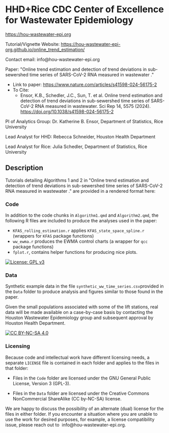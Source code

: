 # HHD+Rice CDC Center of Excellence for Wastewater Epidemiology

https://hou-wastewater-epi.org

Tutorial/Vignette Website: https://hou-wastewater-epi-org.github.io/online_trend_estimation/

Contact email: info\@hou-wastewater-epi.org

Paper: "Online trend estimation and detection of trend deviations in sub-sewershed time series of SARS-CoV-2 RNA measured in wastewater ."
-  Link to paper: https://www.nature.com/articles/s41598-024-56175-2
-  To Cite:
    - Ensor, K.B., Schedler, J.C., Sun, T. et al. Online trend estimation and detection of trend deviations in sub-sewershed time series of SARS-CoV-2 RNA measured in wastewater. Sci Rep 14, 5575 (2024). https://doi.org/10.1038/s41598-024-56175-2

PI of Analytics Group: Dr. Katherine B. Ensor, Department of Statistics, Rice University

Lead Analyst for HHD: Rebecca Schneider, Houston Health Department

Lead Analyst for Rice: Julia Schedler, Department of Statistics, Rice University

## Description

Tutorials detailing Algorithms 1 and 2 in "Online trend estimation and detection of trend deviations in sub-sewershed time series of SARS-CoV-2 RNA measured in wastewater ." are provided in a rendered format here:

### Code

In addition to the code chunks in `Algorithm1.qmd` and `Algorithm2.qmd`, the following R files are included to produce the analyses used in the paper:

-   `KFAS_rolling_estimation.r` applies `KFAS_state_space_spline.r` (wrappers for `KFAS` package functions)
-   `ww_ewma.r` produces the EWMA control charts (a wrapper for `qcc` package functions)
-   `fplot.r`, contains helper functions for producing nice plots.

[![License: GPL v3](https://img.shields.io/badge/License-GPLv3-blue.svg)](https://www.gnu.org/licenses/gpl-3.0)

### Data

Synthetic example data in the file `synthetic_ww_time_series.csv`provided in the `Data` folder to produce analysis and figures similar to those found in the paper.

Given the small populations associated with some of the lift stations, real data will be made available on a case-by-case basis by contacting the Houston Wastewater Epidemiology group and subsequent approval by Houston Health Department.

[![CC BY-NC-SA 4.0](https://img.shields.io/badge/License-CC%20BY--NC--SA%204.0-lightgrey.svg)](http://creativecommons.org/licenses/by-nc-sa/4.0/)

### Licensing

Because code and intellectual work have different licensing needs, a separate `LICENSE` file is contained in each folder and applies to the files in that folder:

-   Files in the `Code` folder are licensed under the GNU General Public License, Version 3 (GPL-3).

-   Files in the `Data` folder are licensed under the Creative Commons NonCommercial ShareAlike (CC by-NC-SA) license.

We are happy to discuss the possibility of an alternate (dual) license for the files in either folder. If you encounter a situation where you are unable to use the work for desired purposes, for example, a license compatibility issue, please reach out to  info\@hou-wastewater-epi.org.
